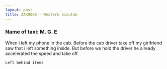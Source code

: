 ```yaml
---
layout: post
title: AAK9000 - Western bicutan
---
```


### Name of taxi: M. G. E

When i left my phone in the cab. Before the cab driver take off my girlfriend saw that i left something inside. But before we hold the driver he already accelerated the speed and take off. 

```Left behind items```

